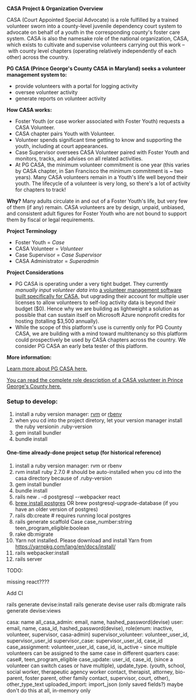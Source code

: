 <strong>CASA Project & Organization Overview</strong>

CASA (Court Appointed Special Advocate) is a role fulfilled by a trained volunteer sworn into a county-level juvenile dependency court system to advocate on behalf of a youth in the corresponding county's foster care system. CASA is also the namesake role of the national organization, CASA, which exists to cultivate and supervise volunteers carrying out this work – with county level chapters (operating relatively independently of each other) across the country. 

<strong>PG CASA (Prince George's County CASA in Maryland) seeks a volunteer management system to:</strong>
- provide volunteers with a portal for logging activity
- oversee volunteer activity 
- generate reports on volunteer activity

<strong>How CASA works:</strong>
- Foster Youth (or case worker associated with Foster Youth) requests a CASA Volunteer.
- CASA chapter pairs Youth with Volunteer.
- Volunteer spends significant time getting to know and supporting the youth, including at court appearances. 
- Case Supervisor oversees CASA Volunteer paired with Foster Youth and monitors, tracks, and advises on all related activities.
- At PG CASA, the minimum volunteer commitment is one year (this varies by CASA chapter, in San Francisco the minimum commitment is ~ two years). Many CASA volunteers remain in a Youth's life well beyond their youth. The lifecycle of a volunteer is very long, so there's a lot of activity for chapters to track!

<strong>Why?</strong>
Many adults circulate in and out of a Foster Youth's life, but very few of them (if any) remain. CASA volunteers are by design, unpaid, unbiased, and consistent adult figures for Foster Youth who are not bound to support them by fiscal or legal requirements. 

<strong>Project Terminology</strong>
- Foster Youth = _Case_
- CASA Volunteer = _Volunteer_
- Case Supervisor = _Case Supervisor_
- CASA Administrator = _Superadmin_

<strong>Project Considerations</strong>
- PG CASA is operating under a very tight budget. They currently _manually input volunteer data_ into <a href="http://www.simplyoptima.com/">a volunteer management software built specifically for CASA,</a> but upgrading their account for multiple user licenses to allow volunteers to self-log activity data is beyond their budget ($0). Hence why we are building as lightweight a solution as possible that can sustain itself on Microsoft Azure nonprofit credits for hosting (totalling $3,500 annually).
- While the scope of this platform's use is currently only for PG County CASA, we are building with a mind toward multitenancy so this platform could prospectively be used by CASA chapters across the country. We consider PG CASA an early beta tester of this platform. 

<p><strong>More information:</strong></p>
<p><a href="https://pgcasa.org/">Learn more about PG CASA here.</a></p>
<p><a href="https://pgcasa.org/volunteer-description/">You can read the complete role description of a CASA volunteer in Prince George's County here.</a></p>


### Setup to develop:

1. install a ruby version manager: [rvm](https://rvm.io/) or [rbenv](https://github.com/rbenv/rbenv)
1. when you cd into the project diretory, let your version manager install the ruby versionin .ruby-version
1. gem install bundler
1. bundle install

#### One-time already-done project setup (for historical reference)

1. install a ruby version manager: rvm or rbenv
1. rvm install ruby 2.7.0 # should be auto-installed when you cd into the casa directory because of .ruby-version
1. gem install bundler
1. bundle install
1. rails new . -d postgresql --webpacker react
1. [brew install postgres](https://wiki.postgresql.org/wiki/Homebrew) OR brew postgresql-upgrade-database (if you have an older version of postgres)
1. rails db:create # requires running local postgres
1. rails generate scaffold Case case_number:string teen_program_eligible:boolean
1. rake db:migrate
1. Yarn not installed. Please download and install Yarn from https://yarnpkg.com/lang/en/docs/install/
1. rails webpacker:install
1. rails server




TODO:

missing react????

Add CI

rails generate devise:install
rails generate devise user
rails db:migrate
rails generate devise:views


casa: name
all_casa_admin: email, name, hashed_password(devise)
user: email, name, casa_id, hashed_password(devise), role(enum: inactive, volunteer, supervisor, casa-admin)
supervisor_volunteer: volunteer_user_id, supervisor_user_id
supervisor_case: supervisor_user_id, case_id
case_assignment: volunteer_user_id, case_id, is_active - since multiple volunteers can be assigned to the same case in different quarters
case: case#, teen_program_eligible
case_update: user_id, case_id, (since a volunteer can switch cases or have multiple), update_type. (youth, school, social worker, therapeutic agency worker contact, therapist, attorney, bio-parent, foster parent, other family contact, supervisor, court, other), other_type_text
uploaded_import: import_json (only saved fields?) maybe don't do this at all, in-memory only

